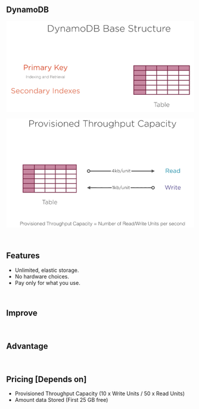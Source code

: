 
## DynamoDB

> 

![Drag Racing](/Assets/dynamo/structure1.png)

![Drag Racing](/Assets/dynamo/structure2.png)



</br>

## Features

* Unlimited, elastic storage.
* No hardware choices.
* Pay only for what you use.

</br>

## Improve


</br>

## Advantage



</br>

## Pricing [Depends on]
* Provisioned Throughput Capacity (10 x Write Units / 50 x Read Units)
* Amount data Stored (First 25 GB free)
